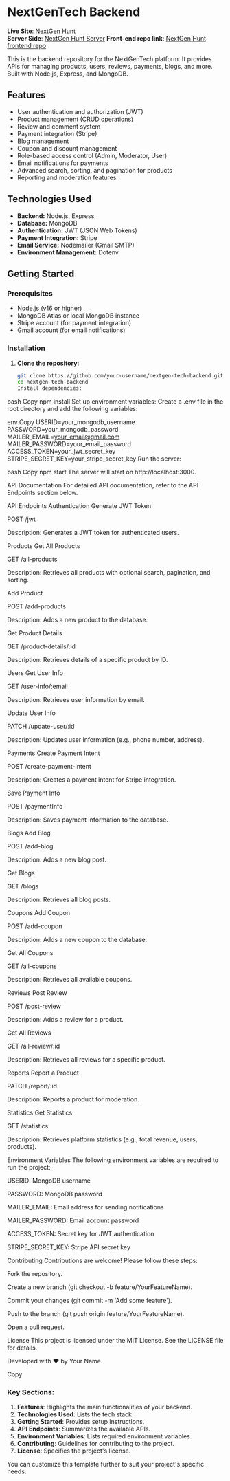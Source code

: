 # NextGenTech Backend

**Live Site**: [NextGen Hunt](https://spectacular-praline-76df24.netlify.app/)  
**Server Side**: [NextGen Hunt Server](https://nextgenhunt-server.vercel.app/)
**Front-end repo link**: [NextGen Hunt frontend repo](https://github.com/AsifurRahman10/NextGenHunt-website)

This is the backend repository for the NextGenTech platform. It provides APIs for managing products, users, reviews, payments, blogs, and more. Built with Node.js, Express, and MongoDB.

## Features

- User authentication and authorization (JWT)
- Product management (CRUD operations)
- Review and comment system
- Payment integration (Stripe)
- Blog management
- Coupon and discount management
- Role-based access control (Admin, Moderator, User)
- Email notifications for payments
- Advanced search, sorting, and pagination for products
- Reporting and moderation features

## Technologies Used

- **Backend:** Node.js, Express
- **Database:** MongoDB
- **Authentication:** JWT (JSON Web Tokens)
- **Payment Integration:** Stripe
- **Email Service:** Nodemailer (Gmail SMTP)
- **Environment Management:** Dotenv

## Getting Started

### Prerequisites

- Node.js (v16 or higher)
- MongoDB Atlas or local MongoDB instance
- Stripe account (for payment integration)
- Gmail account (for email notifications)

### Installation

1. **Clone the repository:**
   ```bash
   git clone https://github.com/your-username/nextgen-tech-backend.git
   cd nextgen-tech-backend
   Install dependencies:
   ```

bash
Copy
npm install
Set up environment variables:
Create a .env file in the root directory and add the following variables:

env
Copy
USERID=your_mongodb_username
PASSWORD=your_mongodb_password
MAILER_EMAIL=your_email@gmail.com
MAILER_PASSWORD=your_email_password
ACCESS_TOKEN=your_jwt_secret_key
STRIPE_SECRET_KEY=your_stripe_secret_key
Run the server:

bash
Copy
npm start
The server will start on http://localhost:3000.

API Documentation
For detailed API documentation, refer to the API Endpoints section below.

API Endpoints
Authentication
Generate JWT Token

POST /jwt

Description: Generates a JWT token for authenticated users.

Products
Get All Products

GET /all-products

Description: Retrieves all products with optional search, pagination, and sorting.

Add Product

POST /add-products

Description: Adds a new product to the database.

Get Product Details

GET /product-details/:id

Description: Retrieves details of a specific product by ID.

Users
Get User Info

GET /user-info/:email

Description: Retrieves user information by email.

Update User Info

PATCH /update-user/:id

Description: Updates user information (e.g., phone number, address).

Payments
Create Payment Intent

POST /create-payment-intent

Description: Creates a payment intent for Stripe integration.

Save Payment Info

POST /paymentInfo

Description: Saves payment information to the database.

Blogs
Add Blog

POST /add-blog

Description: Adds a new blog post.

Get Blogs

GET /blogs

Description: Retrieves all blog posts.

Coupons
Add Coupon

POST /add-coupon

Description: Adds a new coupon to the database.

Get All Coupons

GET /all-coupons

Description: Retrieves all available coupons.

Reviews
Post Review

POST /post-review

Description: Adds a review for a product.

Get All Reviews

GET /all-review/:id

Description: Retrieves all reviews for a specific product.

Reports
Report a Product

PATCH /report/:id

Description: Reports a product for moderation.

Statistics
Get Statistics

GET /statistics

Description: Retrieves platform statistics (e.g., total revenue, users, products).

Environment Variables
The following environment variables are required to run the project:

USERID: MongoDB username

PASSWORD: MongoDB password

MAILER_EMAIL: Email address for sending notifications

MAILER_PASSWORD: Email account password

ACCESS_TOKEN: Secret key for JWT authentication

STRIPE_SECRET_KEY: Stripe API secret key

Contributing
Contributions are welcome! Please follow these steps:

Fork the repository.

Create a new branch (git checkout -b feature/YourFeatureName).

Commit your changes (git commit -m 'Add some feature').

Push to the branch (git push origin feature/YourFeatureName).

Open a pull request.

License
This project is licensed under the MIT License. See the LICENSE file for details.

Developed with ❤️ by Your Name.

Copy

### Key Sections:

1. **Features**: Highlights the main functionalities of your backend.
2. **Technologies Used**: Lists the tech stack.
3. **Getting Started**: Provides setup instructions.
4. **API Endpoints**: Summarizes the available APIs.
5. **Environment Variables**: Lists required environment variables.
6. **Contributing**: Guidelines for contributing to the project.
7. **License**: Specifies the project's license.

You can customize this template further to suit your project's specific needs.
